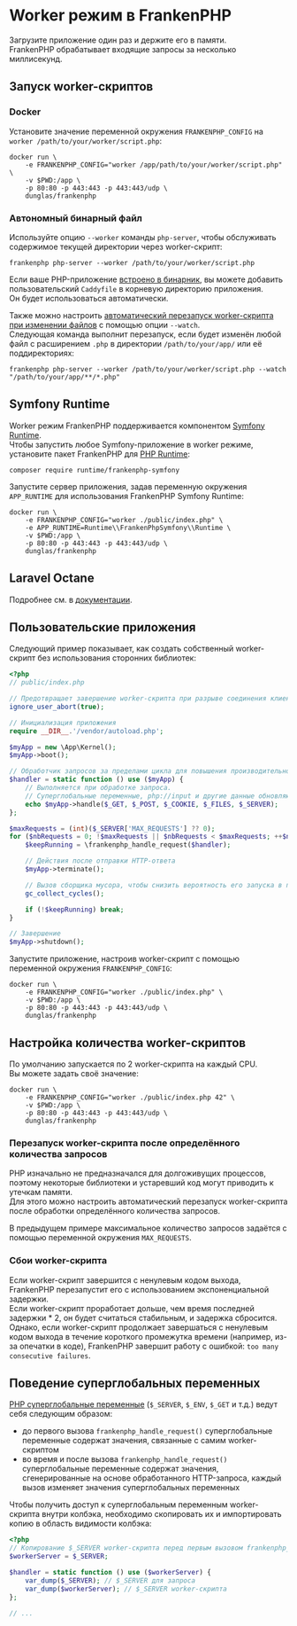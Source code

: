 # Worker режим в FrankenPHP

Загрузите приложение один раз и держите его в памяти.  
FrankenPHP обрабатывает входящие запросы за несколько миллисекунд.

## Запуск worker-скриптов

### Docker

Установите значение переменной окружения `FRANKENPHP_CONFIG` на `worker /path/to/your/worker/script.php`:

```console
docker run \
    -e FRANKENPHP_CONFIG="worker /app/path/to/your/worker/script.php" \
    -v $PWD:/app \
    -p 80:80 -p 443:443 -p 443:443/udp \
    dunglas/frankenphp
```

### Автономный бинарный файл

Используйте опцию `--worker` команды `php-server`, чтобы обслуживать содержимое текущей директории через worker-скрипт:

```console
frankenphp php-server --worker /path/to/your/worker/script.php
```

Если ваше PHP-приложение [встроено в бинарник](embed.md), вы можете добавить пользовательский `Caddyfile` в корневую директорию приложения.  
Он будет использоваться автоматически.

Также можно настроить [автоматический перезапуск worker-скрипта при изменении файлов](config.md#отслеживание-изменений-файлов) с помощью опции `--watch`.  
Следующая команда выполнит перезапуск, если будет изменён любой файл с расширением `.php` в директории `/path/to/your/app/` или её поддиректориях:

```console
frankenphp php-server --worker /path/to/your/worker/script.php --watch "/path/to/your/app/**/*.php"
```

## Symfony Runtime

Worker режим FrankenPHP поддерживается компонентом [Symfony Runtime](https://symfony.com/doc/current/components/runtime.html).  
Чтобы запустить любое Symfony-приложение в worker режиме, установите пакет FrankenPHP для [PHP Runtime](https://github.com/php-runtime/runtime):

```console
composer require runtime/frankenphp-symfony
```

Запустите сервер приложения, задав переменную окружения `APP_RUNTIME` для использования FrankenPHP Symfony Runtime:

```console
docker run \
    -e FRANKENPHP_CONFIG="worker ./public/index.php" \
    -e APP_RUNTIME=Runtime\\FrankenPhpSymfony\\Runtime \
    -v $PWD:/app \
    -p 80:80 -p 443:443 -p 443:443/udp \
    dunglas/frankenphp
```

## Laravel Octane

Подробнее см. в [документации](laravel.md#laravel-octane).

## Пользовательские приложения

Следующий пример показывает, как создать собственный worker-скрипт без использования сторонних библиотек:

```php
<?php
// public/index.php

// Предотвращает завершение worker-скрипта при разрыве соединения клиента
ignore_user_abort(true);

// Инициализация приложения
require __DIR__.'/vendor/autoload.php';

$myApp = new \App\Kernel();
$myApp->boot();

// Обработчик запросов за пределами цикла для повышения производительности
$handler = static function () use ($myApp) {
    // Выполняется при обработке запроса.
    // Суперглобальные переменные, php://input и другие данные обновляются для каждого запроса.
    echo $myApp->handle($_GET, $_POST, $_COOKIE, $_FILES, $_SERVER);
};

$maxRequests = (int)($_SERVER['MAX_REQUESTS'] ?? 0);
for ($nbRequests = 0; !$maxRequests || $nbRequests < $maxRequests; ++$nbRequests) {
    $keepRunning = \frankenphp_handle_request($handler);

    // Действия после отправки HTTP-ответа
    $myApp->terminate();

    // Вызов сборщика мусора, чтобы снизить вероятность его запуска в процессе генерации страницы
    gc_collect_cycles();

    if (!$keepRunning) break;
}

// Завершение
$myApp->shutdown();
```

Запустите приложение, настроив worker-скрипт с помощью переменной окружения `FRANKENPHP_CONFIG`:

```console
docker run \
    -e FRANKENPHP_CONFIG="worker ./public/index.php" \
    -v $PWD:/app \
    -p 80:80 -p 443:443 -p 443:443/udp \
    dunglas/frankenphp
```

## Настройка количества worker-скриптов

По умолчанию запускается по 2 worker-скрипта на каждый CPU.  
Вы можете задать своё значение:

```console
docker run \
    -e FRANKENPHP_CONFIG="worker ./public/index.php 42" \
    -v $PWD:/app \
    -p 80:80 -p 443:443 -p 443:443/udp \
    dunglas/frankenphp
```

### Перезапуск worker-скрипта после определённого количества запросов

PHP изначально не предназначался для долгоживущих процессов, поэтому некоторые библиотеки и устаревший код могут приводить к утечкам памяти.  
Для этого можно настроить автоматический перезапуск worker-скрипта после обработки определённого количества запросов.

В предыдущем примере максимальное количество запросов задаётся с помощью переменной окружения `MAX_REQUESTS`.

### Сбои worker-скрипта

Если worker-скрипт завершится с ненулевым кодом выхода, FrankenPHP перезапустит его с использованием экспоненциальной задержки.  
Если worker-скрипт проработает дольше, чем время последней задержки \* 2, он будет считаться стабильным, и задержка сбросится.  
Однако, если worker-скрипт продолжает завершаться с ненулевым кодом выхода в течение короткого промежутка времени (например, из-за опечатки в коде), FrankenPHP завершит работу с ошибкой: `too many consecutive failures`.

## Поведение суперглобальных переменных

[PHP суперглобальные переменные](https://www.php.net/manual/en/language.variables.superglobals.php) (`$_SERVER`, `$_ENV`, `$_GET` и т.д.) ведут себя следующим образом:

- до первого вызова `frankenphp_handle_request()` суперглобальные переменные содержат значения, связанные с самим worker-скриптом
- во время и после вызова `frankenphp_handle_request()` суперглобальные переменные содержат значения, сгенерированные на основе обработанного HTTP-запроса, каждый вызов изменяет значения суперглобальных переменных

Чтобы получить доступ к суперглобальным переменным worker-скрипта внутри колбэка, необходимо скопировать их и импортировать копию в область видимости колбэка:

```php
<?php
// Копирование $_SERVER worker-скрипта перед первым вызовом frankenphp_handle_request()
$workerServer = $_SERVER;

$handler = static function () use ($workerServer) {
    var_dump($_SERVER); // $_SERVER для запроса
    var_dump($workerServer); // $_SERVER worker-скрипта
};

// ...
```
